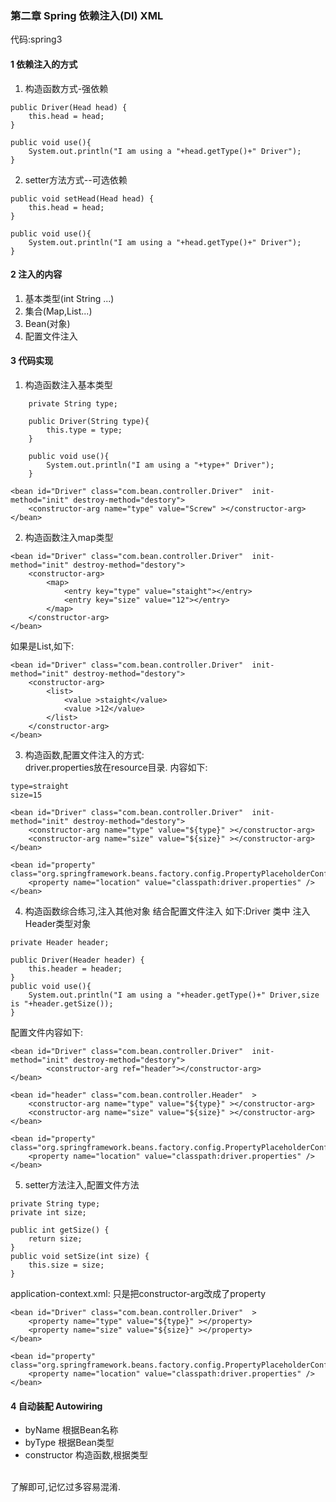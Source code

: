 ### 第二章 Spring 依赖注入(DI) XML
代码:spring3
#### 1 依赖注入的方式
1. 构造函数方式-强依赖
```
public Driver(Head head) {
    this.head = head;
}
    
public void use(){
    System.out.println("I am using a "+head.getType()+" Driver");
}
```
2. setter方法方式--可选依赖
```
public void setHead(Head head) {
    this.head = head;
}

public void use(){
    System.out.println("I am using a "+head.getType()+" Driver");
}
```

#### 2 注入的内容
1. 基本类型(int String ...)
2. 集合(Map,List...)
3. Bean(对象)
4. 配置文件注入


#### 3 代码实现
1. 构造函数注入基本类型
```
    private String type;

    public Driver(String type){
        this.type = type;
    }

    public void use(){
        System.out.println("I am using a "+type+" Driver");
    }
```

```
<bean id="Driver" class="com.bean.controller.Driver"  init-method="init" destroy-method="destory">
	<constructor-arg name="type" value="Screw" ></constructor-arg>
</bean>
```
2. 构造函数注入map类型
```
<bean id="Driver" class="com.bean.controller.Driver"  init-method="init" destroy-method="destory">
	<constructor-arg>
		<map>
			<entry key="type" value="staight"></entry>
			<entry key="size" value="12"></entry>
		</map>
	</constructor-arg>
</bean>
```
如果是List,如下:

```
<bean id="Driver" class="com.bean.controller.Driver"  init-method="init" destroy-method="destory">
	<constructor-arg>
		<list>
			<value >staight</value>
			<value >12</value>
		</list>
	</constructor-arg>
</bean>
```
3. 构造函数,配置文件注入的方式:<br>
driver.properties放在resource目录.
内容如下:
```
type=straight
size=15
```
```
<bean id="Driver" class="com.bean.controller.Driver"  init-method="init" destroy-method="destory">
	<constructor-arg name="type" value="${type}" ></constructor-arg>
	<constructor-arg name="size" value="${size}" ></constructor-arg>
</bean>

<bean id="property" class="org.springframework.beans.factory.config.PropertyPlaceholderConfigurer">
	<property name="location" value="classpath:driver.properties" />
</bean>
```
4. 构造函数综合练习,注入其他对象 结合配置文件注入
如下:Driver 类中 注入Header类型对象
```
private Header header;

public Driver(Header header) {
    this.header = header;
}
public void use(){
    System.out.println("I am using a "+header.getType()+" Driver,size is "+header.getSize());
}

```
配置文件内容如下:
```
<bean id="Driver" class="com.bean.controller.Driver"  init-method="init" destroy-method="destory">
		<constructor-arg ref="header"></constructor-arg>
</bean>

<bean id="header" class="com.bean.controller.Header"  >
	<constructor-arg name="type" value="${type}" ></constructor-arg>
	<constructor-arg name="size" value="${size}" ></constructor-arg>
</bean>

<bean id="property" class="org.springframework.beans.factory.config.PropertyPlaceholderConfigurer">
	<property name="location" value="classpath:driver.properties" />
</bean>
```
5. setter方法注入,配置文件方法
```
private String type;
private int size;

public int getSize() {
    return size;
}
public void setSize(int size) {
    this.size = size;
}

```

application-context.xml:
只是把constructor-arg改成了property
```
<bean id="Driver" class="com.bean.controller.Driver"  >
	<property name="type" value="${type}" ></property>
	<property name="size" value="${size}" ></property>
</bean>

<bean id="property" class="org.springframework.beans.factory.config.PropertyPlaceholderConfigurer">
	<property name="location" value="classpath:driver.properties" />
</bean>
```


#### 4 自动装配 Autowiring
* byName 根据Bean名称
* byType 根据Bean类型
* constructor 构造函数,根据类型

<br>了解即可,记忆过多容易混淆.






